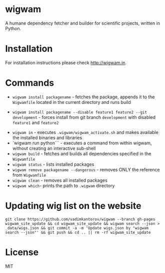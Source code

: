 # wigwam
A humane dependency fetcher and builder for scientific projects, written in Python.

# Installation
For installation instructions please check http://wigwam.in.

# Commands
 - `wigwam install packagename` - fetches the package, appends it to the `Wigwamfile` located in the current directory and runs build
  * `wigwam install packagename --disable feature1 feature2 --git development` - forces install from git branch `development` with disabled `feature1` and `feature2`
 - `wigwam in` - executes `.wigwam/wigwam_activate.sh` and makes available the installed binaries and libraries
 - `wigwam run python``` - executes a command from within wigwam, without creating an interactive sub-shell
 - `wigwam build` - fetches and builds all dependencies specified in the `Wigwamfile`
 - `wigwam status` - lists installed packages
 - `wigwam remove packagename --dangerous` - removes ONLY the reference from `Wigwamfile`
 - `wigwam clean` - removes all installed packages
 - `wigwam which`- prints the path to `.wigwam` directory
 
# Updating wig list on the website
```shell
git clone https://github.com/vadimkantorov/wigwam --branch gh-pages wigwam_site_update && cd wigwam_site_update && wigwam search --json > _data/wigs.json && git commit -a -m 'Update wigs.json by "wigwam search --json"' && git push && cd .. || rm -rf wigwam_site_update
```

# License
MIT
